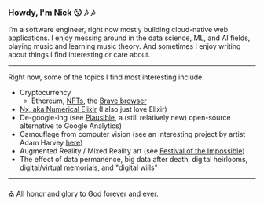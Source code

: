 ### Howdy, I'm Nick :kissing: :notes: :notes:

I’m a software engineer, right now mostly building cloud-native web applications. I enjoy messing around in the data science, ML, and AI fields, playing music and learning music theory. And sometimes I enjoy writing about things I find interesting or care about. 

------------

Right now, some of the topics I find most interesting include:

- Cryptocurrency 
  - Ethereum, [NFTs](https://en.wikipedia.org/wiki/Non-fungible_token), the [Brave browser](https://brave.com/)
- [Nx, aka Numerical Elixir](https://github.com/elixir-nx/nx/tree/main/nx#readme) (I also just love Elixir)
- De-google-ing (see [Plausible](https://plausible.io/), a (still relatively new) open-source alternative to Google Analytics)
- Camouflage from computer vision (see an interesting project by artist Adam Harvey [here](https://ahprojects.com/cvdazzle/))
- Augmented Reality / Mixed Reality art (see [Festival of the Impossible](https://www.festivaloftheimpossible.com/))
- The effect of data permanence, big data after death, digital heirlooms, digital/virtual memorials, and "digital wills"

----------

:church: All honor and glory to God forever and ever.
